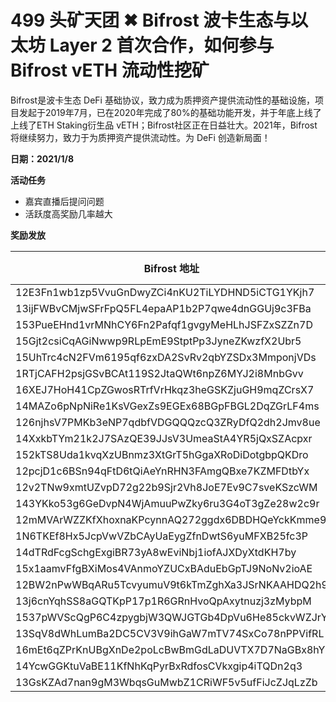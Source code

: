# 499 头矿天团 ✖ Bifrost 波卡生态与以太坊 Layer 2 首次合作，如何参与 Bifrost vETH 流动性挖矿

Bifrost是波卡生态 DeFi 基础协议，致力成为质押资产提供流动性的基础设施，项目发起于2019年7月，已在2020年完成了80%的基础功能开发，并于年底上线了上线了ETH Staking衍生品 vETH；Bifrost社区正在日益壮大。2021年，Bifrost 将继续努力，致力于为质押资产提供流动性。为 DeFi 创造新局面！

**日期：2021/1/8**

**活动任务**

- 嘉宾直播后提问问题
- 活跃度高奖励几率越大

**奖励发放**

|  Bifrost 地址   | BNC 数量  |
|  ----  | ----  |
| 12E3Fn1wb1zp5VvuGnDwyZCi4nKU2TiLYDHND5iCTG1YKjh7  | 20 |
| 13ijFWBvCMjwSFrFpQ5FL4epaAP1b2P7qwe4dnGGUj9c3FBa  | 10 |
| 153PueEHnd1vrMNhCY6Fn2Pafqf1gvgyMeHLhJSFZxSZZn7D  | 20 |
| 15Gjt2csiCqAGiNwwp9RLpEmE9StptPp3JyneZKwzfX2Ubr5  | 20 |
| 15UhTrc4cN2FVm6195qf6zxDA2SvRv2qbYZSDx3MmponjVDs  | 10 |
| 1RTjCAFH2psjGSvBCAt119S2JtaQWt6npZ6MYJ2i8MnbGvv  | 10 |
| 16XEJ7HoH41CpZGwosRTrfVrHkqz3heGSKZjuGH9mqZCrsX7  | 10 |
| 14MAZo6pNpNiRe1KsVGexZs9EGEx68BGpFBGL2DqZGrLF4ms  | 10 |
| 126njhsV7PMKb3eNP7qdbfVDGQQQzcQ3ZRyDfQ2dh2Jmv8ue  | 10 |
| 14XxkbTYm21k2J7SAzQE39JJsV3UmeaStA4YR5jQxSZAcpxr  | 10 |
| 152kTS8Uda1kvqXzUBnmz3XtGrT5hGgaXRoDiDotgbpQKDro  | 10 |
| 12pcjD1c6BSn94qFtD6tQiAeYnRHN3FAmgQBxe7KZMFDtbYx  | 10 |
| 12v2TNw9xmtUZvpD72g22b9Sjr2Vh8JoE7Ev9C7sveKSzcWM  | 10 |
| 143YKko53g6GeDvpN4WjAmuuPwZky6ru3G4oT3gZe28w2c9r  | 10 |
| 12mMVArWZZKfXhoxnaKPcynnAQ272ggdx6DBDHQeYckKmme9  | 10 |
| 1N6TKEf8Hx5JcpVwVZbCAyUaEygZfnDwtS6yuMFXB25fc3P  | 10 |
| 14dTRdFcgSchgExgiBR73yA8wEviNbj1iofAJXDyXtdKH7by  | 10 |
| 15x1aamvFfgBXiMos4VAnmoYZUCxBAduEbGpTJ9NoNv2ioAE  | 10 |
| 12BW2nPwWBqARu5TcvyumuV9t6kTmZghXa3JSrNKAAHDQ2h9  | 20 |
| 13j6cnYqhSS8aGQTKpP17p1R6GRnHvoQpAxytnuzj3zMybpM  | 10 |
| 1537pWVScQgP6C4zpygbjW3QWJGTGb4DpVu6He85ckvWZJrY  | 10 |
| 13SqV8dWhLumBa2DC5CV3V9ihGaW7mTV74SxCo78nPPVifRL  | 10 |
| 16mEt6qZPrKnUBgXnDe2poLcBwBmGdLaDUVTX7D7NaGBx8hY  | 10 |
| 14YcwGGKtuVaBE11KfNhKqPyrBxRdfosCVkxgip4iTQDn2q3  | 10 |
| 13GsKZAd7nan9gM3WbqsGuMwbZ1CRiWF5v5ufFiJcZJqLzZb  | 10 |